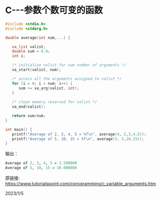 # C---参数个数可变的函数

```cpp
#include <stdio.h>
#include <stdarg.h>

double average(int num,...) {

   va_list valist;
   double sum = 0.0;
   int i;

   /* initialize valist for num number of arguments */
   va_start(valist, num);

   /* access all the arguments assigned to valist */
   for (i = 0; i < num; i++) {
      sum += va_arg(valist, int);
   }
	
   /* clean memory reserved for valist */
   va_end(valist);

   return sum/num;
}

int main() {
   printf("Average of 2, 3, 4, 5 = %f\n", average(4, 2,3,4,5));
   printf("Average of 5, 10, 15 = %f\n", average(3, 5,10,15));
}
```

输出：  
```r
Average of 2, 3, 4, 5 = 3.500000
Average of 5, 10, 15 = 10.000000
```

原链接: https://www.tutorialspoint.com/cprogramming/c_variable_arguments.htm  


2023/1/5  
